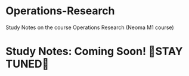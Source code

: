 # Operations-Research
Study Notes on the course Operations Research (Neoma M1 course)
<h1> Study Notes: Coming Soon! 🌸STAY TUNED🌸 </h1>
